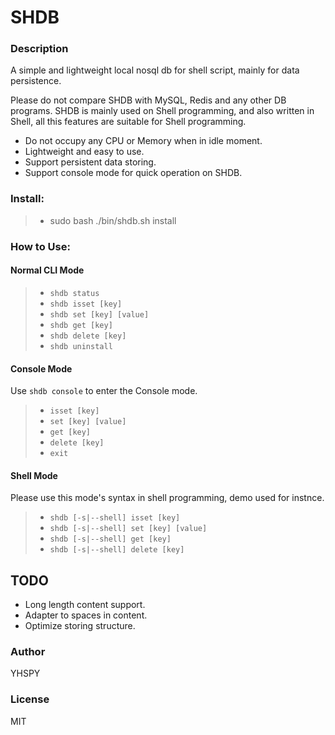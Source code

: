 # SHDB

### Description
A simple and lightweight local nosql db for shell script, mainly for data persistence.

Please do not compare SHDB with MySQL, Redis and any other DB programs. SHDB is mainly used on Shell programming, and also written in Shell, all this features are suitable for Shell programming.

* Do not occupy any CPU or Memory when in idle moment.
* Lightweight and easy to use.
* Support persistent data storing.
* Support console mode for quick operation on SHDB.

### Install:

>* sudo bash ./bin/shdb.sh install

### How to Use:

#### Normal CLI Mode
>* `shdb status`
>* `shdb isset [key]`
>* `shdb set [key] [value]`
>* `shdb get [key]`
>* `shdb delete [key]`
>* `shdb uninstall`

#### Console Mode

Use `shdb console` to enter the Console mode.

>* `isset [key]`
>* `set [key] [value]`
>* `get [key]`
>* `delete [key]`
>* `exit`

#### Shell Mode

Please use this mode's syntax in shell programming, demo used for instnce.

>* `shdb [-s|--shell] isset [key]`
>* `shdb [-s|--shell] set [key] [value]`
>* `shdb [-s|--shell] get [key]`
>* `shdb [-s|--shell] delete [key]`

## TODO
* Long length content support.
* Adapter to spaces in content.
* Optimize storing structure.

### Author
YHSPY
### License
MIT
